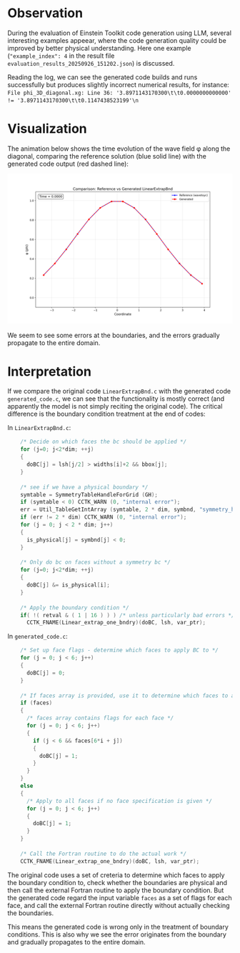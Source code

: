 # Observation
During the evaluation of Einstein Toolkit code generation using LLM, several interesting examples appeear, where the code generation quality could be improved by better physical understanding. Here one example (`"example_index": 4` in the result file `evaluation_results_20250926_151202.json`) is discussed. 

Reading the log, we can see the generated code builds and runs successfully but produces slightly incorrect numerical results, for instance: `File phi_3D_diagonal.xg: Line 36: '3.8971143170300\t\t0.0000000000000' != '3.8971143170300\t\t0.1147438523199'\n`

# Visualization

The animation below shows the time evolution of the wave field φ along the diagonal, comparing the reference solution (blue solid line) with the generated code output (red dashed line):

![Comparison Animation](comparison_animation.gif)

We seem to see some errors at the boundaries, and the errors gradually propagate to the entire domain.

# Interpretation

If we compare the original code `LinearExtrapBnd.c` with the generated code `generated_code.c`, we can see that the functionality is mostly correct (and apparently the model is not simply reciting the original code). The critical difference is the boundary condition treatment at the end of codes:

In `LinearExtrapBnd.c`:
```c
    /* Decide on which faces the bc should be applied */
    for (j=0; j<2*dim; ++j)
    {
      doBC[j] = lsh[j/2] > widths[i]+2 && bbox[j];
    }

    /* see if we have a physical boundary */
    symtable = SymmetryTableHandleForGrid (GH);
    if (symtable < 0) CCTK_WARN (0, "internal error");
    err = Util_TableGetIntArray (symtable, 2 * dim, symbnd, "symmetry_handle");
    if (err != 2 * dim) CCTK_WARN (0, "internal error");
    for (j = 0; j < 2 * dim; j++)
    {
      is_physical[j] = symbnd[j] < 0;
    }

    /* Only do bc on faces without a symmetry bc */
    for (j=0; j<2*dim; ++j)
    {
      doBC[j] &= is_physical[i];
    }

    /* Apply the boundary condition */
    if( !( retval & ( 1 | 16 ) ) ) /* unless particularly bad errors */
      CCTK_FNAME(Linear_extrap_one_bndry)(doBC, lsh, var_ptr);
```

In `generated_code.c`:
```c
    /* Set up face flags - determine which faces to apply BC to */
    for (j = 0; j < 6; j++)
    {
      doBC[j] = 0;
    }

    /* If faces array is provided, use it to determine which faces to apply BC to */
    if (faces)
    {
      /* faces array contains flags for each face */
      for (j = 0; j < 6; j++)
      {
        if (j < 6 && faces[6*i + j])
        {
          doBC[j] = 1;
        }
      }
    }
    else
    {
      /* Apply to all faces if no face specification is given */
      for (j = 0; j < 6; j++)
      {
        doBC[j] = 1;
      }
    }

    /* Call the Fortran routine to do the actual work */
    CCTK_FNAME(Linear_extrap_one_bndry)(doBC, lsh, var_ptr);
```

The original code uses a set of creteria to determine which faces to apply the boundary condition to, check whether the boundaries are physical and then call the external Fortran routine to apply the boundary condition. But the generated code regard the input variable `faces` as a set of flags for each face, and call the external Fortran routine directly without actually checking the boundaries. 

This means the generated code is wrong only in the treatment of boundary conditions. This is also why we see the error originates from the boundary and gradually propagates to the entire domain.